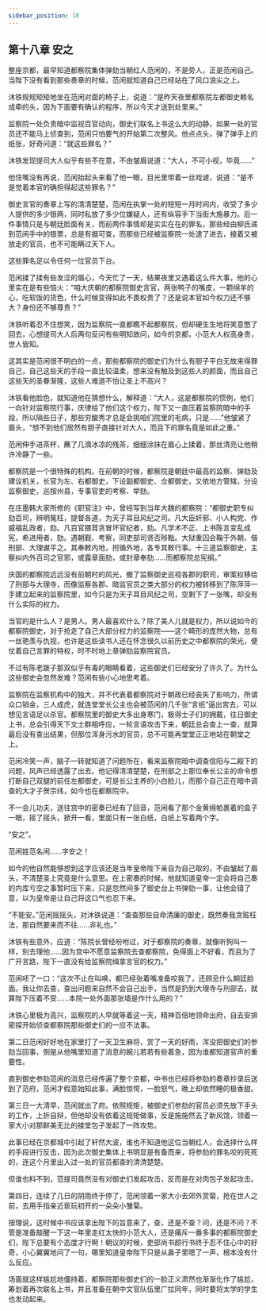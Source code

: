 ```yaml
---
sidebar_position: 18
---
```


## 第十八章 **安之**

整座京都，最早知道都察院集体弹劾当朝红人范闲的，不是旁人，正是范闲自己。当陛下没有看到那些奏章的时候，范闲就知道自己已经站在了风口浪尖之上。

沐铁规规矩矩地坐在范闲对面的椅子上，说道：“是昨天夜里都察院左都御史赖名成牵的头，因为下面要有确认的程序，所以今天才送到处里来。”

监察院一处负责暗中监视百官动向，御史们联名上书这么大的动静，如果一处的官员还不能马上侦查到，范闲只怕要气的开始第二次整风。他点点头，弹了弹手上的纸张，好奇问道：“就这些罪名？”

沐铁发现提司大人似乎有些不在意，不由皱眉说道：“大人，不可小视，毕竟……”

他住嘴没有再说，范闲抬起头来看了他一眼，目光里带着一丝戏谑，说道：“是不是觉着本官的确担得起这些罪名？”

御史言官的奏章上写的清清楚楚，范闲在执掌一处的短短一月时间内，收受了多少人提供的多少银两，同时私放了多少位嫌疑人，还有纵容手下当街大施暴力。后一件事情只是与朝廷脸面有关，而前两件事情却是实实在在的罪名，那些经由柳氏递到范闲手中的银票，总是有据可查，而那些已经被监察院一处逮了进去，接着又被放走的官员，也不可能瞒过天下人。

这些罪名足以令任何一位官员下台。

范闲揉了揉有些发涩的眉心，今天忙了一天，结果夜里又遇着这么件大事，他的心里实在是有些恼火：“咱大庆朝的都察院御史言官，两张鸭子的嘴皮，一颗绵羊的心，吃软饭的货色，什么时候变得如此不畏权贵了？还是说本官如今权力还不够大？身份还不够尊贵？”

沐铁听着忍不住想笑，因为监察院一直都瞧不起都察院，但却硬生生地将笑意憋了回去，心想提司大人后两句反问有些明知故问，如今的京都，小范大人权高身贵，世人皆知。

这其实是范闲很不明白的一点，那些都察院的御史们为什么有胆子平白无故来得罪自己，自己这些天的手段一直比较温柔，想来没有触及到这些人的颜面，而且自己这些天的圣眷渐隆，这些人难道不怕让圣上不高兴？

沐铁看他脸色，就知道他在猜想什么，解释道：“大人，这是都察院的惯例，他们一向针对监察院行事，庆律给了他们这个权力，陛下又一直压着监察院暗中的手段，所以隔些日子，那些穷酸秀才总是会挑咱们院里的毛病，只是……”他皱紧了眉头，“想不到他们居然有胆子直接针对大人，而且下的罪名竟是如此之重。”

范闲伸手进茶杯，蘸了几滴冰凉的残茶，细细涂抹在眉心上揉着，那丝清亮让他稍许冷静了一些。

都察院是一个很特殊的机构。在前朝的时候，都察院是朝廷中最高的监察、弹劾及建议机关，长官为左、右都御史，下设副都御史、佥都御史，又依地方管辖，分设监察御史，巡按州县，专事官吏的考察、举劾。

在庄墨韩大家所修的《职官注》中，曾经写到当年大魏的都察院：“都御史职专纠劾百司，辨明冤枉，提督各道，为天子耳目风纪之司。凡大臣奸邪、小人构党、作威福乱政者，劾。凡百官猥茸贪冒坏官纪者，劾。凡学术不正、上书陈言变乱成宪，希进用者，劾。遇朝觐、考察，同吏部司贤否陟黜。大狱重囚会鞠于外朝，偕刑部、大理谳平之。其奉敕内地，拊循外地，各专其敕行事。十三道监察御史，主察纠内外百司之官邪，或露章面劾，或封章奉劾……而都察院总宪纲。”

庆国的都察院远远没有前朝时的风光，撤了监察御史巡视各郡的职司，审案权移给了刑部与大理寺，而像监察各郡、暗监官员之类大部分的权力被转移到了陈萍萍一手建立起来的监察院里，如今只是为天子耳目风纪之司，空剩下了一张嘴，却没有什么实际的权力。

当官的是什么人？是男人。男人最喜欢什么？除了美人儿就是权力，所以说如今的都察院御史，对于抢走了自己大部分权力的监察院——这个畸形的庞然大物，总有一丝艳羡与仇视，也许是这些读书人还在怀念很久以前历史之中都察院的荣光，便仗着自己言罪的特权，时不时地上章弹劾监察院官员。

不过有陈老跛子那双似乎有毒的眼睛看着，这些御史们已经安分了许久了。为什么这些御史会忽然发难？范闲有些小心地思考着。

监察院在监察机构中的独大，并不代表着都察院对于朝政已经丧失了影响力，所谓众口销金，三人成虎，就连堂堂长公主也会被范闲的几千张“言纸”逼出宫去，可以想见言语足以杀官。都察院里的御史大多出身寒门，极得士子们的拥戴，往日御史上书，总会引得天下文士群相呼应，一轮言语攻击下来，朝廷总会查上一查，就算最后没有查出结果，但那位浑身污水的官员，总不可能再堂堂正正地站在朝堂之上。

范闲冷笑一声，脑子一转就知道了问题所在，看来监察院暗中调查信阳与二殿下的问题，风声已经透露了出去。他记得清清楚楚，在刑部之上那位奉长公主的命令想打断自己双腿的前任左都御史，可是长公主养的小白脸儿，而那个自己正在暗中调查的大才子贺宗纬，如今也在都察院中。

不一会儿功夫，送往宫中的密奏已经有了回音，范闲看了那个金黄绵帕裹着的盒子一眼，摇了摇头，掀开一看，里面只有一张白纸，白纸上写着两个字。

“安之”。

范闲姓范名闲……字安之！

如今的他自然能够想到这字应该还是当年皇帝陛下亲自为自己取的，不由皱起了眉头，不清楚圣上究竟是什么意思。在上密奏的时候，他就知道皇帝一定会将自己奏的内库亏空之事暂时压下来，只是忽然间多了御史台上书弹劾一事，让他会错了意，以为皇帝是让自己将这口气也忍下来。

“不能安。”范闲摇摇头，对沐铁说道：“查查那些自命清廉的御史，既然奏我贪赃枉法，那自然要来而不往……非礼也。”

沐铁有些意外，应道：“陈院长曾经吩咐过，对于都察院的奏章，就像听狗叫一样，别去理他……因为宫中不愿意监察院去查都察院，免得面上不好看，而且为了广开言路，陛下一直没有给监察院缉拿言官的权力。”

范闲呸了一口：“这次不止在叫唤，都已经张着嘴准备咬我了，还顾忌什么朝廷脸面。我让你去查，查出问题来自然不会自己出手，当然是扔到大理寺与刑部去，就算陛下压着不受……本院一处外面那张墙是作什么用的？”

沐铁心里极为高兴，监察院的人早就等着这一天，精神百倍地领命出府，自去安排密探开始侦查都察院那些御史们的一应不法事。

第二日范闲好好地在家里打了一天卫生麻将，赏了一天的好雨，浑没把御史们的参劾当回事，倒是从他嘴里知道了消息的婉儿若若有些着急，因为谁都知道官声的重要性。

直到御史参劾范闲的消息已经传遍了整个京都，中书也已经将参劾的奏章抄录后送到了范府，范闲才假意始知此事，满脸惊愕，一脸怒气，晚上却依然睡的极香甜。

第三日一大清早，范闲就出了府。依照规矩，被御史们参劾的官员必须先放下手头的工作，上折自辩，但他却没有依着这规矩做事，反是施施然去了新风馆，领着一家大小对那鲜美无比的接堂包子发起了一阵攻势。

此事已经在京都城中引起了轩然大波，谁也不知道他这位当朝红人，会选择什么样的手段进行反击，因为此次御史集体上书明显是有备而来，将参劾的罪名咬的死死的，连这个月里出入过一处的官员都查的清清楚楚。

但谁也料不到，范提司竟然没有对御史们发起攻击，反而是在对肉包子发起攻击。

第四日，连续了几日的阴雨终于停了，范闲领着一家大小去郊外赏菊，抢在世人之前，去用手指亲近亵玩初开的一朵朵小雏菊。

按理说，这时候中书应该拿出陛下的旨意来了，查，还是不查？问，还是不问？不管是准备敲醒一下这一年里走红太快的小范大人，还是痛斥一番多事的都察院御史们，陛下总要有个态度才行啊！朝议的时候，吏部尚书颜行书终于忍不住心中的好奇，小心翼翼地问了一句，哪里知道皇帝陛下只是从鼻子里嗯了一声，根本没有什么反应。

场面就这样尴尬地僵持着，都察院那些御史们的一脸正义肃然也渐渐化作了尴尬，筹划着再次联名上书，并且准备在朝中文官队伍里广拉同年，同时要将太学的学生也发动起来。

